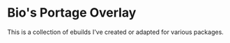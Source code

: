 Bio's Portage Overlay
=====================

This is a collection of ebuilds I've created or adapted for various packages.